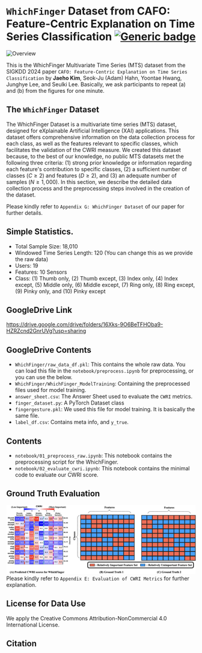 # `WhichFinger` Dataset from CAFO: Feature-Centric Explanation on Time Series Classification [![Generic badge](https://img.shields.io/badge/code-official-green.svg)](https://shields.io/)
![Overview](./figures/WhichFinger.png)

This is the WhichFinger Multivariate Time Series (MTS) dataset from the SIGKDD 2024 paper `CAFO: Feature-Centric Explanation on Time Series Classification` by **Jaeho Kim**, Seok-Ju (Adam) Hahn, Yoontae Hwang, Junghye Lee, and Seulki Lee. Basically, we ask participants to repeat (a) and (b) from the figures for one minute. 


## The `WhichFinger` Dataset
The WhichFinger Dataset is a multivariate time series (MTS) dataset, designed for eXplainable Artificial Intelligence (XAI) applications. This dataset offers comprehensive information on the data collection process for each class, as well as the features relevant to specific classes, which facilitates the validation of the CWRI measure. We created this dataset because, to the best of our knowledge, no public MTS datasets met the following three criteria: (1) strong prior knowledge or information regarding each feature's contribution to specific classes, (2) a sufficient number of classes $(C\geq2)$ and features $(D\geq2)$, and (3) an adequate number of samples $(N\geq1,000)$. In this section, we describe the detailed data collection process and the preprocessing steps involved in the creation of the dataset.

Please kindly refer to `Appendix G: WhichFinger Dataset` of our paper for further details.

## Simple Statistics.
- Total Sample Size: 18,010
- Windowed Time Series Length: 120 (You can change this as we provide the raw data)
- Users: 19
- Features: 10 Sensors
- Class: (1) Thumb only, (2) Thumb except, (3) Index only, (4) Index except, (5) Middle only, (6) Middle except, (7) Ring only, (8) Ring except, (9) Pinky only, and (10) Pinky except

## GoogleDrive Link
https://drive.google.com/drive/folders/16Xks-9O6BeTFHOba9-HZRZcnd2GnrUVg?usp=sharing


## GoogleDrive Contents
- `WhichFinger/raw_data_df.pkl`: This contains the whole raw data. You can load this file in the `notebook/preprocess.ipynb` for preprocessing, or you can use the below.
- `WhichFinger/WhichFinger_ModelTraining`: Containing the preprocessed files used for model training.
- `answer_sheet.csv`: The Answer Sheet used to evaluate the `CWRI` metrics.
- `finger_dataset.py`: A PyTorch Dataset class
- `fingergesture.pkl`: We used this file for model training. It is basically the same file.
- `label_df.csv`: Contains meta info, and `y_true`. 


## Contents
- `notebook/01_preprocess_raw.ipynb`: This notebook contains the preprocessing script for the WhichFinger.
- `notebook/02_evaluate_cwri.ipynb`: This notebook contains the minimal code to evaluate our CWRI score. 

## Ground Truth Evaluation
![GT](./figures/whichfinger_gt.png)
Please kindly refer to `Appendix E: Evaluation of CWRI Metrics` for further explanation.

## License for Data Use
We apply the Creative Commons Attribution-NonCommercial 4.0 International License.

## Citation